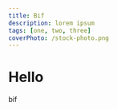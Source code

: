 ```yaml
---
title: Bif
description: lorem ipsum
tags: [one, two, three]
coverPhoto: /stock-photo.png
---
```


# Hello

bif
